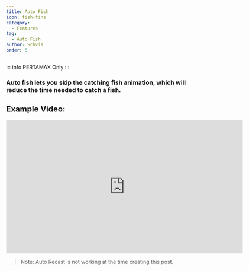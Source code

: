 ```yaml
---
title: Auto Fish
icon: fish-fins
category:
  - Features
tag:
  - Auto Fish
author: Schvis
order: 5
---
```

::: info PERTAMAX Only
:::
### Auto fish lets you skip the catching fish animation, which will reduce the time needed to catch a fish.

## Example Video:

<div class="iframe-container"><iframe width="640" height="360" src="https://www.youtube.com/embed/K_l4Tg-81iQ?list=PL5eI1Tb64p56g27qfYk7VuFTz4FK6YrKa" title="Korepi - Auto Fish" frameborder="0" allow="accelerometer; autoplay; clipboard-write; encrypted-media; gyroscope; picture-in-picture; web-share" allowfullscreen></iframe></div>

> Note: Auto Recast is not working at the time creating this post.
